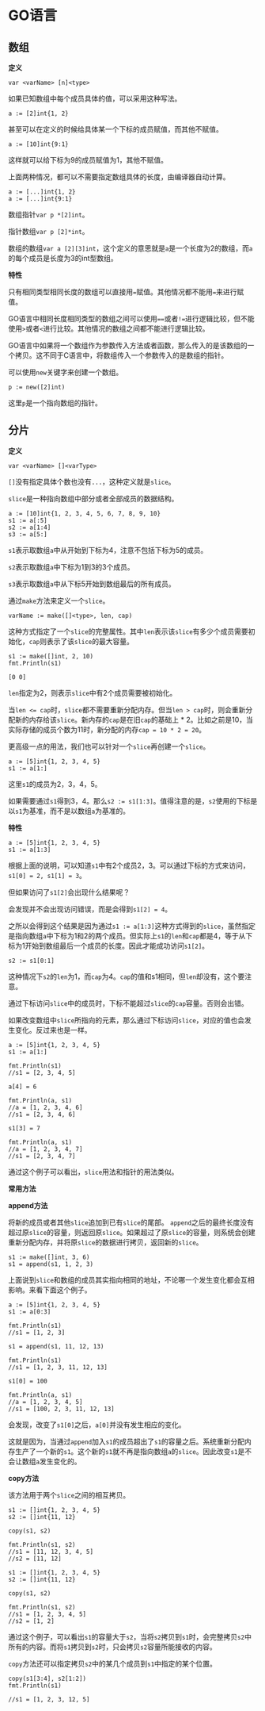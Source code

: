 # GO语言 #
## 数组 ##

**定义**

	var <varName> [n]<type>

如果已知数组中每个成员具体的值，可以采用这种写法。

    a := [2]int{1, 2}

甚至可以在定义的时候给具体某一个下标的成员赋值，而其他不赋值。

	a := [10]int{9:1}

这样就可以给下标为9的成员赋值为1，其他不赋值。

上面两种情况，都可以不需要指定数组具体的长度，由编译器自动计算。

    a := [...]int{1, 2}
	a := [...]int{9:1}

数组指针`var p *[2]int`。

指针数组`var p [2]*int`。

数组的数组`var a [2][3]int`，这个定义的意思就是`a`是一个长度为2的数组，而`a`的每个成员是长度为3的int型数组。

**特性**

只有相同类型相同长度的数组可以直接用`=`赋值。其他情况都不能用`=`来进行赋值。

GO语言中相同长度相同类型的数组之间可以使用`==`或者`!=`进行逻辑比较，但不能使用`>`或者`<`进行比较。其他情况的数组之间都不能进行逻辑比较。

GO语言中如果将一个数组作为参数传入方法或者函数，那么传入的是该数组的一个拷贝。这不同于C语言中，将数组传入一个参数传入的是数组的指针。

可以使用`new`关键字来创建一个数组。

    p := new([2]int)

这里`p`是一个指向数组的指针。

## 分片 ##

**定义**

    var <varName> []<varType>

`[]`没有指定具体个数也没有`...`，这种定义就是`slice`。

`slice`是一种指向数组中部分或者全部成员的数据结构。

    a := [10]int{1, 2, 3, 4, 5, 6, 7, 8, 9, 10}
	s1 := a[:5]
	s2 := a[1:4]
	s3 := a[5:]

`s1`表示取数组`a`中从开始到下标为4，注意不包括下标为5的成员。

`s2`表示取数组`a`中下标为1到3的3个成员。

`s3`表示取数组`a`中从下标5开始到数组最后的所有成员。

通过`make`方法来定义一个`slice`。

	varName := make([]<type>, len, cap)

这种方式指定了一个`slice`的完整属性。其中`len`表示该`slice`有多少个成员需要初始化，`cap`则表示了该`slice`的最大容量。

	s1 := make([]int, 2, 10)
	fmt.Println(s1)

	[0 0]

`len`指定为2，则表示`slice`中有2个成员需要被初始化。

当`len <= cap`时，`slice`都不需要重新分配内存。但当`len > cap`时，则会重新分配新的内存给该`slice`。新内存的`cap`是在旧`cap`的基础上 * 2。比如之前是10，当实际存储的成员个数为11时，新分配的内存`cap = 10 * 2 = 20`。

更高级一点的用法，我们也可以针对一个`slice`再创建一个`slice`。

	a := [5]int{1, 2, 3, 4, 5}
	s1 := a[1:]

这里`s1`的成员为2，3，4，5。

如果需要通过`s1`得到3，4。那么`s2 := s1[1:3]`。值得注意的是，`s2`使用的下标是以`s1`为基准，而不是以数组`a`为基准的。

**特性**

	a := [5]int{1, 2, 3, 4, 5}
	s1 := a[1:3]

根据上面的说明，可以知道`s1`中有2个成员2，3。可以通过下标的方式来访问，`s1[0] = 2, s1[1] = 3`。

但如果访问了`s1[2]`会出现什么结果呢？

会发现并不会出现访问错误，而是会得到`s1[2] = 4`。

之所以会得到这个结果是因为通过`s1 := a[1:3]`这种方式得到的`slice`，虽然指定是指向数组`a`中下标为1和2的两个成员。但实际上`s1`的`len`和`cap`都是4，等于从下标为1开始到数组最后一个成员的长度。因此才能成功访问`s1[2]`。

	s2 := s1[0:1]

这种情况下`s2`的`len`为1，而`cap`为4。`cap`的值和s1相同，但`len`却没有，这个要注意。

通过下标访问`slice`中的成员时，下标不能超过`slice`的`cap`容量。否则会出错。

如果改变数组中`slice`所指向的元素，那么通过下标访问`slice`，对应的值也会发生变化。反过来也是一样。

	a := [5]int{1, 2, 3, 4, 5}
	s1 := a[1:]

	fmt.Println(s1)
	//s1 = [2, 3, 4, 5]

	a[4] = 6

	fmt.Println(a, s1)
	//a = [1, 2, 3, 4, 6]
	//s1 = [2, 3, 4, 6]

	s1[3] = 7

	fmt.Println(a, s1)
	//a = [1, 2, 3, 4, 7]
	//s1 = [2, 3, 4, 7]

通过这个例子可以看出，`slice`用法和指针的用法类似。


**常用方法**

**append方法**

将新的成员或者其他`slice`追加到已有`slice`的尾部。
`append`之后的最终长度没有超过原`slice`的容量，则返回原`slice`。如果超过了原`slice`的容量，则系统会创建重新分配内存，并将原`slice`的数据进行拷贝，返回新的`slice`。

	s1 := make([]int, 3, 6)
	s1 = append(s1, 1, 2, 3)

上面说到`slice`和数组的成员其实指向相同的地址，不论哪一个发生变化都会互相影响。来看下面这个例子。

	a := [5]int{1, 2, 3, 4, 5}
	s1 := a[0:3]

	fmt.Println(s1)
	//s1 = [1, 2, 3]

	s1 = append(s1, 11, 12, 13)

	fmt.Println(s1)
	//s1 = [1, 2, 3, 11, 12, 13]

	s1[0] = 100

	fmt.Println(a, s1)
	//a = [1, 2, 3, 4, 5]
	//s1 = [100, 2, 3, 11, 12, 13]

会发现，改变了`s1[0]`之后，`a[0]`并没有发生相应的变化。

这就是因为，当通过`append`加入`s1`的成员超出了`s1`的容量之后。系统重新分配内存生产了一个新的`s1`。这个新的`s1`就不再是指向数组`a`的`slice`。因此改变`s1`是不会让数组`a`发生变化的。

**copy方法**

该方法用于两个`slice`之间的相互拷贝。

	s1 := []int{1, 2, 3, 4, 5}
	s2 := []int{11, 12}

	copy(s1, s2)

	fmt.Println(s1, s2)
	//s1 = [11, 12, 3, 4, 5]
	//s2 = [11, 12]

	s1 := []int{1, 2, 3, 4, 5}
	s2 := []int{11, 12}

	copy(s1, s2)

	fmt.Println(s1, s2)
	//s1 = [1, 2, 3, 4, 5]
	//s2 = [1, 2]

通过这个例子，可以看出`s1`的容量大于`s2`，当将`s2`拷贝到`s1`时，会完整拷贝`s2`中所有的内容。而将`s1`拷贝到`s2`时，只会拷贝`s2`容量所能接收的内容。

`copy`方法还可以指定拷贝`s2`中的某几个成员到`s1`中指定的某个位置。

	copy(s1[3:4], s2[1:2])
	fmt.Println(s1)

	//s1 = [1, 2, 3, 12, 5]
